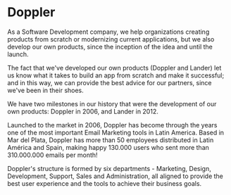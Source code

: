 # Doppler

As a Software Development company, we help organizations creating products from scratch or modernizing current applications, but we also develop our own products, since the inception of the idea and until the launch.

The fact that we've developed our own products \(Doppler and Lander\) let us know what it takes to build an app from scratch and make it successful; and in this way, we can provide the best advice for our partners, since we've been in their shoes.

We have two milestones in our history that were the development of our own products: Doppler in 2006, and Lander in 2012.

Launched to the market in 2006, Doppler has become through the years one of the most important Email Marketing tools in Latin America. Based in Mar del Plata, Doppler has more than 50 employees distributed in Latin América and Spain, making happy 130.000 users who sent more than 310.000.000 emails per month!

Doppler's structure is formed by six departments - Marketing, Design, Development, Support, Sales and Administration, all aligned to provide the best user experience and the tools to achieve their business goals.

